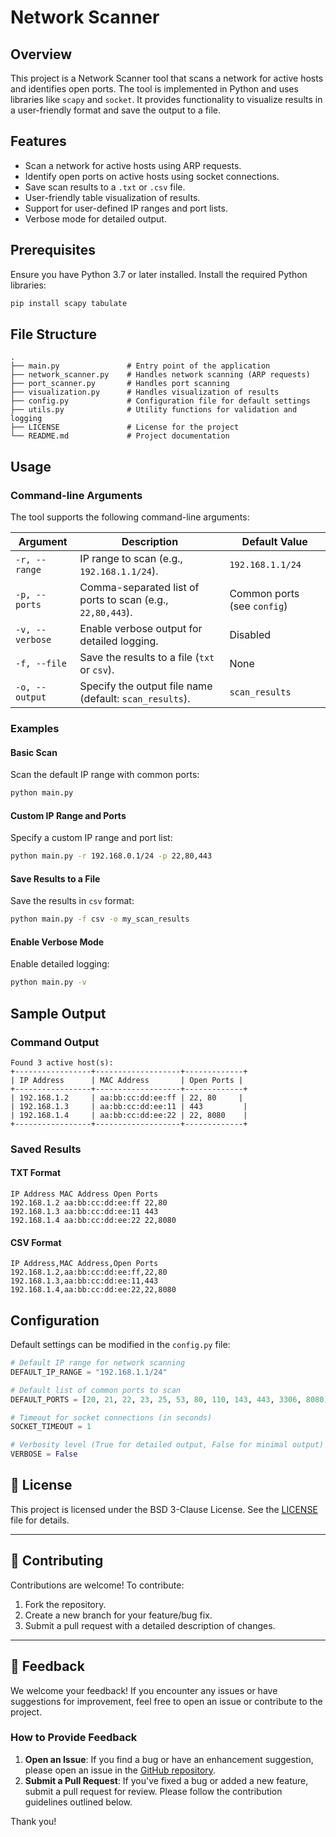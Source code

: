 # Network Scanner

## Overview

This project is a Network Scanner tool that scans a network for active hosts and identifies open ports. The tool is implemented in Python and uses libraries like `scapy` and `socket`. It provides functionality to visualize results in a user-friendly format and save the output to a file.

## Features

- Scan a network for active hosts using ARP requests.
- Identify open ports on active hosts using socket connections.
- Save scan results to a `.txt` or `.csv` file.
- User-friendly table visualization of results.
- Support for user-defined IP ranges and port lists.
- Verbose mode for detailed output.

## Prerequisites

Ensure you have Python 3.7 or later installed. Install the required Python libraries:

```bash
pip install scapy tabulate
```

## File Structure

```
.
├── main.py               # Entry point of the application
├── network_scanner.py    # Handles network scanning (ARP requests)
├── port_scanner.py       # Handles port scanning
├── visualization.py      # Handles visualization of results
├── config.py             # Configuration file for default settings
├── utils.py              # Utility functions for validation and logging
├── LICENSE               # License for the project
└── README.md             # Project documentation
```

## Usage

### Command-line Arguments

The tool supports the following command-line arguments:

| Argument      | Description                                                | Default Value               |
|---------------|------------------------------------------------------------|-----------------------------|
| `-r, --range` | IP range to scan (e.g., `192.168.1.1/24`).                  | `192.168.1.1/24`            |
| `-p, --ports` | Comma-separated list of ports to scan (e.g., `22,80,443`).  | Common ports (see `config`) |
| `-v, --verbose` | Enable verbose output for detailed logging.                | Disabled                    |
| `-f, --file`  | Save the results to a file (`txt` or `csv`).                | None                        |
| `-o, --output` | Specify the output file name (default: `scan_results`).     | `scan_results`              |

### Examples

#### Basic Scan

Scan the default IP range with common ports:

```bash
python main.py
```

#### Custom IP Range and Ports

Specify a custom IP range and port list:

```bash
python main.py -r 192.168.0.1/24 -p 22,80,443
```

#### Save Results to a File

Save the results in `csv` format:

```bash
python main.py -f csv -o my_scan_results
```

#### Enable Verbose Mode

Enable detailed logging:

```bash
python main.py -v
```

## Sample Output

### Command Output

```
Found 3 active host(s):
+-----------------+-------------------+-------------+
| IP Address      | MAC Address       | Open Ports |
+-----------------+-------------------+-------------+
| 192.168.1.2     | aa:bb:cc:dd:ee:ff | 22, 80     |
| 192.168.1.3     | aa:bb:cc:dd:ee:11 | 443         |
| 192.168.1.4     | aa:bb:cc:dd:ee:22 | 22, 8080    |
+-----------------+-------------------+-------------+
```

### Saved Results

#### TXT Format

```
IP Address MAC Address Open Ports
192.168.1.2 aa:bb:cc:dd:ee:ff 22,80
192.168.1.3 aa:bb:cc:dd:ee:11 443
192.168.1.4 aa:bb:cc:dd:ee:22 22,8080
```

#### CSV Format

```
IP Address,MAC Address,Open Ports
192.168.1.2,aa:bb:cc:dd:ee:ff,22,80
192.168.1.3,aa:bb:cc:dd:ee:11,443
192.168.1.4,aa:bb:cc:dd:ee:22,22,8080
```

## Configuration

Default settings can be modified in the `config.py` file:

```python
# Default IP range for network scanning
DEFAULT_IP_RANGE = "192.168.1.1/24"

# Default list of common ports to scan
DEFAULT_PORTS = [20, 21, 22, 23, 25, 53, 80, 110, 143, 443, 3306, 8080]

# Timeout for socket connections (in seconds)
SOCKET_TIMEOUT = 1

# Verbosity level (True for detailed output, False for minimal output)
VERBOSE = False
```

## 🐜 License

This project is licensed under the BSD 3-Clause License. See the [LICENSE](LICENSE) file for details.

---

## 🤝 Contributing

Contributions are welcome! To contribute:

1. Fork the repository.
2. Create a new branch for your feature/bug fix.
3. Submit a pull request with a detailed description of changes.

---

## 💬 Feedback

We welcome your feedback! If you encounter any issues or have suggestions for improvement, feel free to open an issue or contribute to the project.

### How to Provide Feedback

1. **Open an Issue**: If you find a bug or have an enhancement suggestion, please open an issue in the [GitHub repository](https://github.com/your-username/NetworkScanner/issues).
2. **Submit a Pull Request**: If you've fixed a bug or added a new feature, submit a pull request for review. Please follow the contribution guidelines outlined below.

Thank you!
